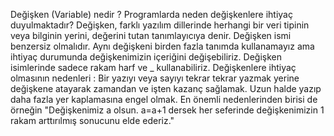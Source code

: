 Değişken (Variable) nedir ? Programlarda neden değişkenlere ihtiyaç duyulmaktadır?
Değişken, farklı yazılım dillerinde herhangi bir veri tipinin veya bilginin yerini, değerini tutan tanımlayıcıya denir.
Değişken ismi benzersiz olmalıdır.
Aynı değişkeni birden fazla tanımda kullanamayız ama ihtiyaç durumunda değişkenimizin içeriğini değişebiliriz.
Değişken isimlerinde sadece rakam harf ve _ kullanabiliriz.
Değişkenlere ihtiyaç olmasının nedenleri :
Bir yazıyı veya sayıyı tekrar tekrar yazmak yerine değişkene atayarak zamandan ve işten kazanç sağlamak.
Uzun halde yazıp daha fazla yer kaplamasına engel olmak. 
En önemli nedenlerinden birisi de örneğin "Değişkenimiz a olsun. a=a+1 dersek her seferinde değişkenimizin 1 rakam arttırılmış sonucunu elde ederiz."
